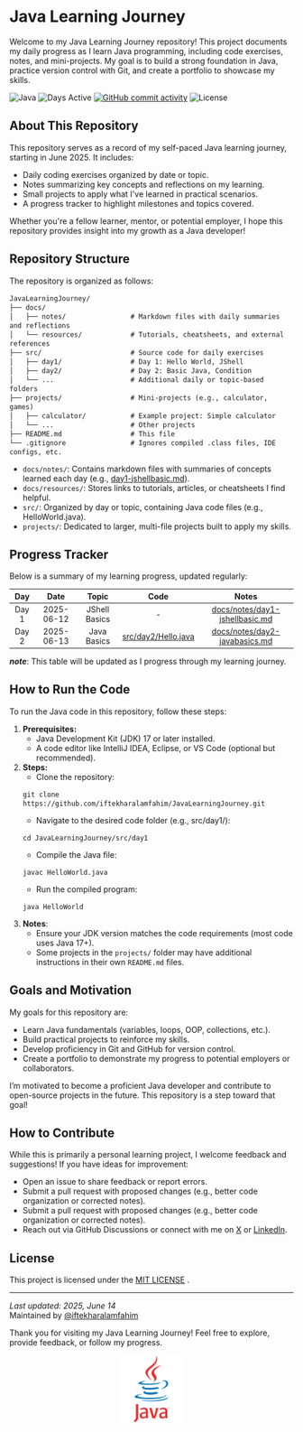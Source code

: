 # Java Learning Journey
Welcome to my Java Learning Journey repository! This project documents my daily progress as I learn Java programming, including code exercises, notes, and mini-projects. My goal is to build a strong foundation in Java, practice version control with Git, and create a portfolio to showcase my skills.

![Java](https://img.shields.io/badge/Java-Learning-red?logo=java&logoColor=white)
![Days Active](https://img.shields.io/badge/Day-2-blue)
[![GitHub commit activity](https://img.shields.io/github/commit-activity/m/iftekharalamfahim/JavaLearningJourney)](https://github.com/iftekharalamfahim/JavaLearningJourney/commits)
![License](https://img.shields.io/badge/License-MIT-yellow.svg)
## About This Repository  
This repository serves as a record of my self-paced Java learning journey, starting in June 2025. It includes:  
- Daily coding exercises organized by date or topic.
- Notes summarizing key concepts and reflections on my learning.
- Small projects to apply what I've learned in practical scenarios.
- A progress tracker to highlight milestones and topics covered.  

Whether you're a fellow learner, mentor, or potential employer, I hope this repository provides insight into my growth as a Java developer!  

## Repository Structure
The repository is organized as follows:
```
JavaLearningJourney/
├── docs/
│   ├── notes/                # Markdown files with daily summaries and reflections
│   └── resources/            # Tutorials, cheatsheets, and external references
├── src/                      # Source code for daily exercises
│   ├── day1/                 # Day 1: Hello World, JShell
│   ├── day2/                 # Day 2: Basic Java, Condition 
│   └── ...                   # Additional daily or topic-based folders
├── projects/                 # Mini-projects (e.g., calculator, games)
│   ├── calculator/           # Example project: Simple calculator
│   └── ...                   # Other projects
├── README.md                 # This file
└── .gitignore                # Ignores compiled .class files, IDE configs, etc.
```

- `docs/notes/`: Contains markdown files with summaries of concepts learned each day (e.g., [day1-jshellbasic.md](docs/notes/day1-jshellbasic.md)).
- `docs/resources/`: Stores links to tutorials, articles, or cheatsheets I find helpful.
- `src/`: Organized by day or topic, containing Java code files (e.g., HelloWorld.java).
- `projects/`: Dedicated to larger, multi-file projects built to apply my skills.
## Progress Tracker
Below is a summary of my learning progress, updated regularly:

|  Day  |    Date    |     Topic     | Code |                              Notes                               |
|:-----:|:----------:|:-------------:|:----:|:----------------------------------------------------------------:|
| Day 1 | 2025-06-12 | JShell Basics |  -   | [docs/notes/day1-jshellbasic.md](docs/notes/day1-jshellbasic.md) |  
| Day 2 | 2025-06-13 |  Java Basics  |   [src/day2/Hello.java](src/day2/Hello.java)   | [docs/notes/day2-javabasics.md](docs/notes/day2-javabasics.md)                                                                 |

***_note_***: This table will be updated as I progress through my learning journey.
## How to Run the Code
To run the Java code in this repository, follow these steps:
1. **Prerequisites:**
     - Java Development Kit (JDK) 17 or later installed.
     - A code editor like IntelliJ IDEA, Eclipse, or VS Code (optional but recommended).
2. **Steps:**
     - Clone the repository:
   ```shell
   git clone https://github.com/iftekharalamfahim/JavaLearningJourney.git
   ```
     - Navigate to the desired code folder (e.g., src/day1/):
   ```shell
   cd JavaLearningJourney/src/day1
   ```
     - Compile the Java file:
   ```shell
   javac HelloWorld.java
   ```
     - Run the compiled program:
   ```shell
   java HelloWorld
   ```
3. **Notes**:
   - Ensure your JDK version matches the code requirements (most code uses Java 17+).
   - Some projects in the `projects/` folder may have additional instructions in their own `README.md` files.
## Goals and Motivation
My goals for this repository are:
- Learn Java fundamentals (variables, loops, OOP, collections, etc.).
- Build practical projects to reinforce my skills.
- Develop proficiency in Git and GitHub for version control.
- Create a portfolio to demonstrate my progress to potential employers or collaborators.  

I’m motivated to become a proficient Java developer and contribute to open-source projects in the future. This repository is a step toward that goal!
## How to Contribute
While this is primarily a personal learning project, I welcome feedback and suggestions! If you have ideas for improvement:
- Open an issue to share feedback or report errors.
- Submit a pull request with proposed changes (e.g., better code organization or corrected notes).
- Submit a pull request with proposed changes (e.g., better code organization or corrected notes).
- Reach out via GitHub Discussions or connect with me on [X](https://x.com/_IftekharFahim) or [LinkedIn](https://www.linkedin.com/in/iftekharalamfahim/).
## License
  This project is licensed under the [MIT  LICENSE](LICENSE) .
  ***
*Last updated: 2025, June 14*    
Maintained by [@iftekharalamfahim](https://github.com/iftekharalamfahim)  
  

Thank you for visiting my Java Learning Journey! Feel free to explore, provide feedback, or follow my progress.
<div align="center">
  <a href="https://www.java.com/">
    <img src="https://raw.githubusercontent.com/devicons/devicon/master/icons/java/java-original-wordmark.svg" alt="Java" width="120"/>
  </a>
</div>  


 